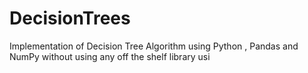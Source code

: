 # DecisionTrees
Implementation of Decision Tree Algorithm using Python , Pandas and NumPy without using any off the shelf library usi 

